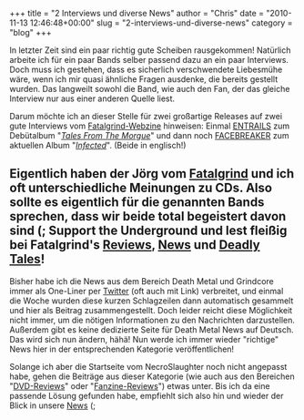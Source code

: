 +++
title = "2 Interviews und diverse News"
author = "Chris"
date = "2010-11-13 12:46:48+00:00"
slug = "2-interviews-und-diverse-news"
category = "blog"
+++

In letzter Zeit sind ein paar richtig gute Scheiben rausgekommen! Natürlich arbeite ich für ein paar Bands selber passend dazu an ein paar Interviews. Doch muss ich gestehen, dass es sicherlich verschwendete Liebesmühe wäre, wenn ich mir quasi ähnliche Fragen ausdenke, die bereits gestellt wurden. Das langweilt sowohl die Band, wie auch den Fan, der das gleiche Interview nur aus einer anderen Quelle liest.

Darum möchte ich an dieser Stelle für zwei großartige Releases auf zwei gute Interviews vom <a href="http://fatalgrind.blogspot.com/">Fatalgrind-Webzine</a> hinweisen:
Einmal <a href="http://fatalgrind.blogspot.com/2010/09/entrails.html">ENTRAILS</a> zum Debütalbum "_<a href="http://necroslaughter.de/2010/06/entrails-tales-from-the-morgue/">Tales From The Morgue</a>_" und dann noch <a href="http://fatalgrind.blogspot.com/2010/10/facebreaker.html">FACEBREAKER</a> zum aktuellen Album "_<a href="http://necroslaughter.de/2010/11/facebreaker-infected/">Infected</a>_". (Beide in englisch!)

Eigentlich haben der Jörg vom <a href="http://fatalgrind.blogspot.com/">Fatalgrind</a> und ich oft unterschiedliche Meinungen zu CDs. Also sollte es eigentlich für die genannten Bands sprechen, dass wir beide total begeistert davon sind (; 
Support the Underground und lest fleißig bei Fatalgrind's <a href="http://fatalgrind-reviews.blogspot.com/">Reviews</a>, <a href="http://fatalnews.blogspot.com/">News</a> und <a href="http://fatalgrind.blogspot.com/">Deadly Tales</a>!
---

Bisher habe ich die News aus dem Bereich Death Metal und Grindcore immer als One-Liner per <a href="http://twitter.com/necroslaughter">Twitter</a> (oft auch mit Link) verbreitet, und einmal die Woche wurden diese kurzen Schlagzeilen dann automatisch gesammelt und hier als Beitrag zusammengestellt. Doch leider reicht diese Möglichkeit nicht immer, um die nötigen Informationen zu den Nachrichten darzustellen. Außerdem gibt es keine dedizierte Seite für Death Metal News auf Deutsch. Das wird sich nun ändern, hähä! Nun werde ich immer wieder "richtige" News hier in der entsprechenden Kategorie veröffentlichen!

Solange ich aber die Startseite vom NecroSlaughter noch nicht angepasst habe, gehen die Beiträge aus dieser Kategorie (wie auch aus den Bereichen "<a href="http://necroslaughter.de/category/reviews/dvdreviews/">DVD-Reviews</a>" oder "<a href="http://necroslaughter.de/category/reviews/fanzine-reviews/">Fanzine-Reviews</a>") etwas unter. Bis ich da eine passende Lösung gefunden habe, empfiehlt sich also hin und wieder der Blick in unsere <a href="http://necroslaughter.de/category/news/">News</a> (;
